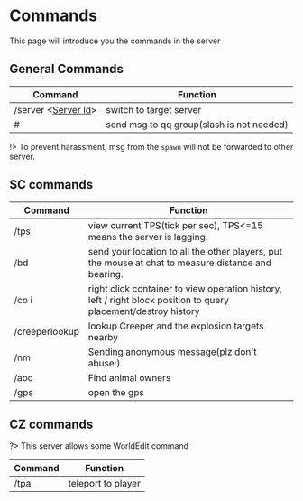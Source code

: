 # Commands

This page will introduce you the commands in the server


## General Commands

Command|Function
---|---
/server <[Server Id](/en-US/guide/serverInfo.md#switch-in-sub-server)>|switch to target server
# <msg>|send msg to qq group(slash is not needed)

!> To prevent harassment, msg from the ``spawn`` will not be forwarded to other server.

## SC commands

Command|Function
---|---
/tps| view current TPS(tick per sec), TPS<=15 means the server is lagging.
/bd|send your location to all the other players, put the mouse at chat to measure distance and bearing.
/co i |right click container to view operation history, left / right block position to query placement/destroy history
/creeperlookup | lookup Creeper and the explosion targets nearby
/nm | Sending anonymous message(plz don't abuse:)
/aoc | Find animal owners
/gps| open the gps

## CZ commands

?> This server allows some WorldEdit command

Command|Function
---|---
/tpa <player>| teleport to player


